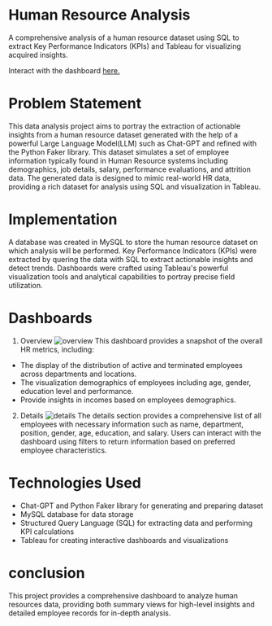# Human Resource Analysis
A comprehensive analysis of a human resource dataset using SQL to extract Key Performance Indicators (KPIs) and Tableau for visualizing acquired insights.

Interact with the dashboard [here.](https://public.tableau.com/views/HumanResourceDashboard_17280945985480/HRSummary?:language=en-US&:sid=&:redirect=auth&:display_count=n&:origin=viz_share_link)

# Problem Statement
This data analysis project aims to portray the extraction of actionable insights from a human resource dataset generated with the help of a powerful Large Language Model(LLM) such as Chat-GPT and refined with the Python Faker library. This dataset simulates a set of employee information typically found in Human Resource systems including demographics, job details, salary, performance evaluations, and attrition data. The generated data is designed to mimic real-world HR data, providing a rich dataset for analysis using SQL and visualization in Tableau.

# Implementation
A database was created in MySQL to store the human resource dataset on which analysis will be performed. Key Performance Indicators (KPIs) were extracted by quering the data with SQL to extract actionable insights and detect trends. Dashboards were crafted using Tableau's powerful visualization tools and analytical capabilities to portray precise field utilization.

# Dashboards
1. Overview
![overview](https://github.com/user-attachments/assets/5160ba79-ea54-4f2d-bdf1-b53ee28c615d)
This dashboard provides a snapshot of the overall HR metrics, including:

* The display of the distribution of active and terminated employees across departments and locations.
* The visualization demographics of employees including age, gender, education level and performance.
* Provide insights in incomes based on employees demographics.


2. Details
![details](https://github.com/user-attachments/assets/767c36a3-2503-4ec5-a423-71f3e10ff705)
The details section provides a comprehensive list of all employees with necessary information such as name, department, position, gender, age, education, and salary.
Users can interact with the dashboard using filters to return information based on preferred employee characteristics.

# Technologies Used
* Chat-GPT and Python Faker library for generating and preparing dataset
* MySQL database for data storage
* Structured Query Language (SQL) for extracting data and performing KPI calculations
* Tableau for creating interactive dashboards and visualizations

# conclusion
This project provides a comprehensive dashboard to analyze human resources data, providing both summary views for high-level insights and detailed employee records for in-depth analysis.
